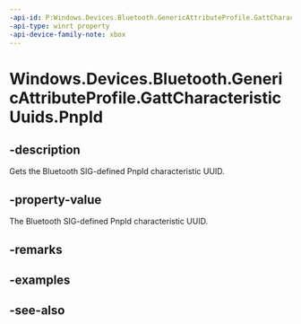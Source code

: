 ```yaml
---
-api-id: P:Windows.Devices.Bluetooth.GenericAttributeProfile.GattCharacteristicUuids.PnpId
-api-type: winrt property
-api-device-family-note: xbox
---
```


<!-- Property syntax
public System.Guid PnpId { get; }
-->

# Windows.Devices.Bluetooth.GenericAttributeProfile.GattCharacteristicUuids.PnpId

## -description
Gets the Bluetooth SIG-defined PnpId characteristic UUID.

## -property-value
The Bluetooth SIG-defined PnpId characteristic UUID.

## -remarks

## -examples

## -see-also
